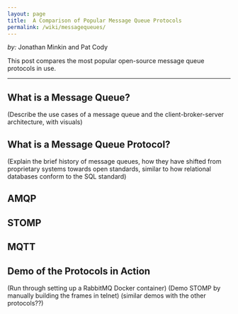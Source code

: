 ```yaml
---
layout: page
title:  A Comparison of Popular Message Queue Protocols
permalink: /wiki/messagequeues/
---
```


*by:* Jonathan Minkin and Pat Cody


This post compares the most popular open-source message queue protocols in use.

---

## What is a Message Queue?

(Describe the use cases of a message queue and the client-broker-server 
architecture, with visuals)

## What is a Message Queue Protocol?

(Explain the brief history of message queues, how they have shifted from 
proprietary systems towards open standards, similar to how relational databases
conform to the SQL standard)

## AMQP

## STOMP

## MQTT

## Demo of the Protocols in Action

(Run through setting up a RabbitMQ Docker container)
(Demo STOMP by manually building the frames in telnet)
(similar demos with the other protocols??)

